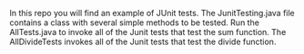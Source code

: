 In this repo you will find an example of JUnit tests. The JunitTesting.java file contains a class with several simple methods to be tested. Run the AllTests.java to invoke all of the Junit tests that test the sum function. The AllDivideTests invokes all of the Junit tests that test the divide function. 